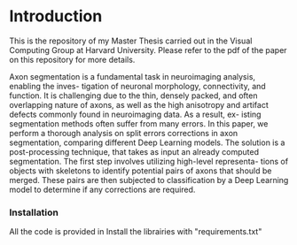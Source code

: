 # Introduction

This is the repository of my Master Thesis carried out in the Visual Computing Group at Harvard University.
Please refer to the pdf of the paper on this repository for more details. 


Axon segmentation is a fundamental task in neuroimaging analysis, enabling the inves-
tigation of neuronal morphology, connectivity, and function. It is challenging due to
the thin, densely packed, and often overlapping nature of axons, as well as the high
anisotropy and artifact defects commonly found in neuroimaging data. As a result, ex-
isting segmentation methods often suffer from many errors. In this paper, we perform a
thorough analysis on split errors corrections in axon segmentation, comparing different
Deep Learning models. The solution is a post-processing technique, that takes as input
an already computed segmentation. The first step involves utilizing high-level representa-
tions of objects with skeletons to identify potential pairs of axons that should be merged.
These pairs are then subjected to classification by a Deep Learning model to determine
if any corrections are required. 


### Installation
All the code is provided in 
Install the librairies with  "requirements.txt"

### 
